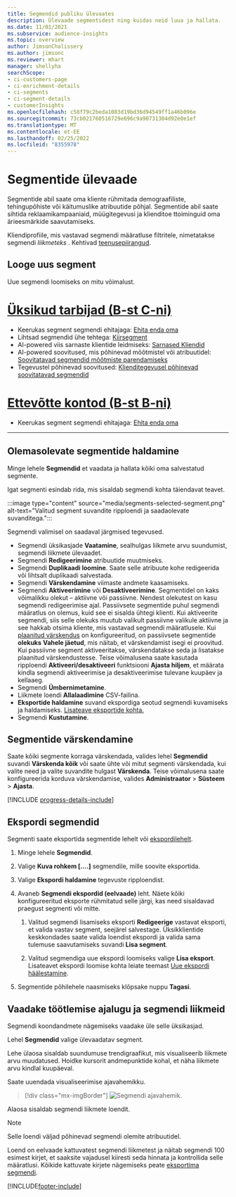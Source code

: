 ```yaml
---
title: Segmendid publiku ülevaates
description: Ülevaade segmentidest ning kuidas neid luua ja hallata.
ms.date: 11/01/2021
ms.subservice: audience-insights
ms.topic: overview
author: JimsonChalissery
ms.author: jimsonc
ms.reviewer: mhart
manager: shellyha
searchScope:
- ci-customers-page
- ci-enrichment-details
- ci-segments
- ci-segment-details
- customerInsights
ms.openlocfilehash: c58f79c2beda1083d19bd36d94549ff1a46b096e
ms.sourcegitcommit: 73cb021760516729e696c9a90731304d92e0e1ef
ms.translationtype: MT
ms.contentlocale: et-EE
ms.lasthandoff: 02/25/2022
ms.locfileid: "8355978"
---
```

# <a name="segments-overview"></a>Segmentide ülevaade

Segmentide abil saate oma kliente rühmitada demograafiliste, tehingupõhiste või käitumuslike atribuutide põhjal. Segmentide abil saate sihtida reklaamikampaaniaid, müügitegevusi ja klienditoe ttoiminguid oma ärieesmärkide saavutamiseks.

Kliendiprofiile, mis vastavad segmendi määratluse filtritele, nimetatakse segmendi *liikmeteks* . Kehtivad [teenusepiirangud](/dynamics365/customer-insights/service-limits).

## <a name="create-a-new-segment"></a>Looge uus segment

Uue segmendi loomiseks on mitu võimalust. 

# <a name="individual-consumers-b-to-c"></a>[Üksikud tarbijad (B-st C-ni)](#tab/b2c)

- Keerukas segment segmendi ehitajaga: [Ehita enda oma](segment-builder.md#create-a-new-segment) 
- Lihtsad segmendid ühe tehtega: [Kiirsegment](segment-builder.md#quick-segments) 
- AI-powered viis sarnaste klientide leidmiseks: [Sarnased Kliendid](find-similar-customer-segments.md) 
- AI-powered soovitused, mis põhinevad mõõtmistel või atribuutidel: [Soovitatavad segmendid mõõtmiste parendamiseks](suggested-segments.md) 
- Tegevustel põhinevad soovitused: [Klienditegevusel põhinevad soovitatavad segmendid](suggested-segments-activity.md) 

# <a name="business-accounts-b-to-b"></a>[Ettevõtte kontod (B-st B-ni)](#tab/b2b)

- Keerukas segment segmendi ehitajaga: [Ehita enda oma](segment-builder.md#create-a-new-segment)

---

## <a name="manage-existing-segments"></a>Olemasolevate segmentide haldamine

Minge lehele **Segmendid** et vaadata ja hallata kõiki oma salvestatud segmente.

Igat segmenti esindab rida, mis sisaldab segmendi kohta täiendavat teavet.

:::image type="content" source="media/segments-selected-segment.png" alt-text="Valitud segment suvandite ripploendi ja saadaolevate suvanditega.":::

Segmendi valimisel on saadaval järgmised tegevused.

- Segmendi üksikasjade **Vaatamine**, sealhulgas liikmete arvu suundumist, segmendi liikmete ülevaadet.
- Segmendi **Redigeerimine** atribuutide muutmiseks.
- Segmendi **Duplikaadi loomine**. Saate selle atribuute kohe redigeerida või lihtsalt duplikaadi salvestada.
- Segmendi **Värskendamine** viimaste andmete kaasamiseks.
- Segmendi **Aktiveerimine** või **Desaktiveerimine**. Segmentidel on kaks võimalikku olekut – aktiivne või passiivne. Nendest olekutest on kasu segmendi redigeerimise ajal. Passiivsete segmentide puhul segmendi määratlus on olemus, kuid see ei sisalda ühtegi klienti. Kui aktiveerite segmendi, siis selle olekuks muutub valikult passiivne valikule aktiivne ja see hakkab otsima kliente, mis vastavad segmendi määratlusele. Kui [plaanitud värskendus](system.md#schedule-tab) on konfigureeritud, on passiivsete segmentide **olekuks** **Vahele jäetud**, mis näitab, et värskendamist isegi ei proovitud. Kui passiivne segment aktiveeritakse, värskendatakse seda ja lisatakse plaanitud värskendustesse.
  Teise võimalusena saate kasutada ripploendi **Aktiveeri/desaktiveeri** funktsiooni **Ajasta hiljem**, et määrata kindla segmendi aktiveerimise ja desaktiveerimise tulevane kuupäev ja kellaaeg.
- Segmendi **Ümbernimetamine**.
- Liikmete loendi **Allalaadimine** CSV-failina.
- **Eksportide haldamine** suvand ekspordiga seotud segmendi kuvamiseks ja haldamiseks. [Lisateave eksportide kohta.](export-destinations.md)
- Segmendi **Kustutamine**.

## <a name="refresh-segments"></a>Segmentide värskendamine

Saate kõiki segmente korraga värskendada, valides lehel **Segmendid** suvandi **Värskenda kõik** või saate ühte või mitut segmenti värskendada, kui valite need ja valite suvandite hulgast **Värskenda**. Teise võimalusena saate konfigureerida korduva värskendamise, valides **Administraator** > **Süsteem** > **Ajasta**.

[!INCLUDE [progress-details-include](../includes/progress-details-pane.md)]

## <a name="export-segments"></a>Ekspordi segmendid

Segmenti saate eksportida segmentide lehelt või [ekspordilehelt](export-destinations.md). 

1. Minge lehele **Segmendid**.

1. Valige **Kuva rohkem [....]** segmendile, mille soovite eksportida.

1. Valige **Ekspordi haldamine** tegevuste ripploendist.

1. Avaneb **Segmendi ekspordid (eelvaade)** leht. Näete kõiki konfigureeritud eksporte rühmitatud selle järgi, kas need sisaldavad praegust segmenti või mitte.

   1. Valitud segmendi lisamiseks eksporti **Redigeerige** vastavat eksporti, et valida vastav segment, seejärel salvestage. Üksikklientide keskkondades saate valida loendist ekspordi ja valida sama tulemuse saavutamiseks suvandi **Lisa segment**.

   1. Valitud segmendiga uue ekspordi loomiseks valige **Lisa eksport**. Lisateavet ekspordi loomise kohta leiate teemast [Uue ekspordi häälestamine](export-destinations.md#set-up-a-new-export).

1. Segmentide põhilehele naasmiseks klõpsake nuppu **Tagasi**.

## <a name="view-processing-history-and-segment-members"></a>Vaadake töötlemise ajalugu ja segmendi liikmeid

Segmendi koondandmete nägemiseks vaadake üle selle üksikasjad.

Lehel **Segmendid** valige ülevaadatav segment.

Lehe ülaosa sisaldab suundumuse trendigraafikut, mis visualiseerib liikmete arvu muudatused. Hoidke kursorit andmepunktide kohal, et näha liikmete arvu kindlal kuupäeval.

Saate uuendada visualiseerimise ajavahemikku.

> [!div class="mx-imgBorder"]
> ![Segmendi ajavahemik.](media/segment-time-range.png "Segmendi ajavahemik")

Alaosa sisaldab segmendi liikmete loendit.

> [!NOTE]
> Selle loendi väljad põhinevad segmendi olemite atribuutidel.
>
>Loend on eelvaade kattuvatest segmendi liikmetest ja näitab segmendi 100 esimest kirjet, et saaksite vajadusel kiiresti seda hinnata ja kontrollida selle määratlusi. Kõikide kattuvate kirjete nägemiseks peate [eksportima segmendi](export-destinations.md).


[!INCLUDE[footer-include](../includes/footer-banner.md)]
